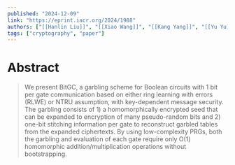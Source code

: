 ```yaml
---
published: "2024-12-09"
link: "https://eprint.iacr.org/2024/1988"
authors: ["[[Hanlin Liu]]", "[[Xiao Wang]]", "[[Kang Yang]]", "[[Yu Yu]]"]
tags: ["cryptography", "paper"]
---
```


# Abstract

> We present BitGC, a garbling scheme for Boolean circuits with 1 bit per gate communication based on either ring learning with errors (RLWE) or NTRU assumption, with key-dependent message security. The garbling consists of 1) a homomorphically encrypted seed that can be expanded to encryption of many pseudo-random bits and 2) one-bit stitching information per gate to reconstruct garbled tables from the expanded ciphertexts. By using low-complexity PRGs, both the garbling and evaluation of each gate require only O(1) homomorphic addition/multiplication operations without bootstrapping.
